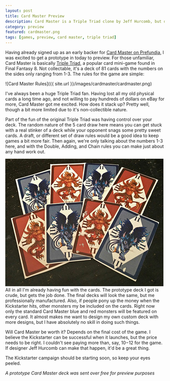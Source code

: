 ```yaml
---
layout: post
title: Card Master Preview
description: Card Master is a Triple Triad clone by Jeff Hurcomb, but does it live up to the classic Final Fantasy 8 mini-game?
category: preview
featured: cardmaster.png
tags: [games, preview, card master, triple triad]
---
```


Having already signed up as an early backer for [Card Master on Prefundia](http://www.purplepawn.com/2016/05/card-master-up-on-prefundia/), I was excited to get a prototype in today to preview. For those unfamiliar, Card Master is basically [Triple Triad](http://finalfantasy.wikia.com/wiki/Triple_Triad), a popular card mini-game found in Final Fantasy 8. Not collectable, it's a deck of 81 cards with the numbers on the sides only ranging from 1-3. The rules for the game are simple:

![Card Master Rules]({{ site.url }}/images/cardmaster/cardmaster.png)

I've always been a huge Triple Triad fan. Having lost all my old physical cards a long time ago, and not willing to pay hundreds of dollars on eBay for more, Card Master got me excited. How does it stack up? Pretty well, though a bit more limited due to it's non-collectible nature.

Part of the fun of the original Triple Triad was having control over your deck. The random nature of the 5 card draw here means you can get stuck with a real stinker of a deck while your opponent snags some pretty sweet cards. A draft, or different set of draw rules would be a good idea to keep games a bit more fair. Then again, we're only talking about the numbers 1-3 here, and with the Double, Adding, and Chain rules you can make just about any hand work out.

<img src="/images/cardmaster/cards.jpg" class="float-right" alt="Card Master Cards"/>All in all I'm already having fun with the cards. The prototype deck I got is crude, but gets the job done. The final decks will look the same, but me professionally manufactured. Also, if people pony up the money when the Kickstarter hits, other monsters my be included on the cards. Right now only the standard Card Master blue and red monsters will be featured on every card. It almost makes me want to design my own custom deck with more designs, but I have absolutely no skill in doing such things.

Will Card Master be worth it? Depends on the final cost of the game. I believe the Kickstarter can be successful when it launches, but the price needs to be right. I couldn't see paying more than, say, $10-$12 for the game. If designer Jeff Hurcomb can make that happen, it'd be a great thing.

The Kickstarter campaign should be starting soon, so keep your eyes peeled.

*A prototype Card Master deck was sent over free for preview purposes*
